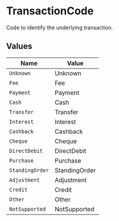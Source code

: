 # TransactionCode

Code to identify the underlying transaction.


## Values

| Name            | Value           |
| --------------- | --------------- |
| `Unknown`       | Unknown         |
| `Fee`           | Fee             |
| `Payment`       | Payment         |
| `Cash`          | Cash            |
| `Transfer`      | Transfer        |
| `Interest`      | Interest        |
| `Cashback`      | Cashback        |
| `Cheque`        | Cheque          |
| `DirectDebit`   | DirectDebit     |
| `Purchase`      | Purchase        |
| `StandingOrder` | StandingOrder   |
| `Adjustment`    | Adjustment      |
| `Credit`        | Credit          |
| `Other`         | Other           |
| `NotSupported`  | NotSupported    |